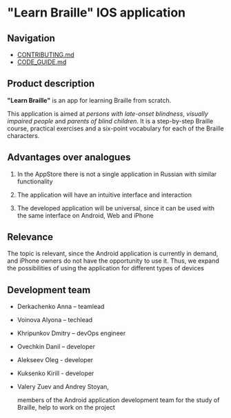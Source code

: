 # "Learn Braille" IOS application


## Navigation

- [CONTRIBUTING.md](https://github.com/braille-systems/learnbraille_ios/blob/main/CONTRIBUTING.md)
- [CODE_GUIDE.md](https://github.com/braille-systems/learnbraille_ios/blob/main/CONTRIBUTING.md)

## Product description



**"Learn Braille"** is an app for learning Braille from scratch.



This application is aimed at *persons with late-onset blindness*, *visually impaired people* and *parents of blind children*. It is a step-by-step Braille course, practical exercises and a six-point vocabulary for each of the Braille characters.



## Advantages over analogues




1. In the AppStore there is not a single application in Russian with similar functionality

2. The application will have an intuitive interface and interaction

2. The developed application will be universal, since it can be used with the same interface on Android, Web and iPhone



## Relevance



The topic is relevant, since the Android application is currently in demand, and iPhone owners do not have the opportunity to use it. Thus, we expand the possibilities of using the application for different types of devices



## Development team



- Derkachenko Anna – teamlead

- Voinova Alyona – techlead

- Khripunkov Dmitry – devOps engineer

- Ovechkin Danil – developer

- Alekseev Oleg - developer

- Kuksenko Kirill - developer

- Valery Zuev and Andrey Stoyan,

  members of the Android application development team for the study of Braille, help to work on the project 





